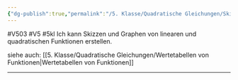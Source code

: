```yaml
---
{"dg-publish":true,"permalink":"/5. Klasse/Quadratische Gleichungen/Skizzen und Graphen Funktionen/"}
---
```


#V503 #V5 #5kl
Ich kann Skizzen und Graphen von linearen und quadratischen Funktionen erstellen.

siehe auch:
[[5. Klasse/Quadratische Gleichungen/Wertetabellen von Funktionen\|Wertetabellen von Funktionen]]
___
